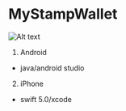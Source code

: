 # MyStampWallet

![Alt text](https://user-images.githubusercontent.com/47564047/60111501-00c9c080-97a9-11e9-95c3-8bc37d3f48a5.png "Screens")

1. Android
  - java/android studio
2. iPhone
  - swift 5.0/xcode
